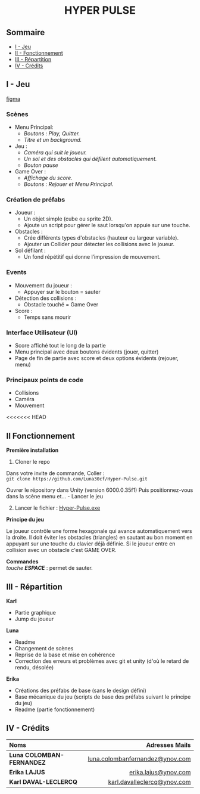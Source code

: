 # <center> **HYPER PULSE**


## Sommaire

- [I - Jeu](#i---jeu)
- [II - Fonctionnement](#ii---fonctionnement)
- [III - Répartition](#iii---répartition)
- [IV - Crédits](#iv---crédits)


## I - Jeu

[figma](https://www.figma.com/design/Tj02VnptopQvQHEVHK5TTK/Geometry-Dash?node-id=0-1&t=mmMT3mNThdIAPVzR-1)

### Scènes
- Menu Principal:   
    - *Boutons : Play, Quitter.*
    - *Titre et un background.*
- Jeu :
    - *Caméra qui suit le joueur.*
    - *Un sol et des obstacles qui défilent automatiquement.*
    - *Bouton pause*
- Game Over :
    - *Affichage du score.*
    - *Boutons : Rejouer et Menu Principal.*

### Création de préfabs
- Joueur :
    - Un objet simple (cube ou sprite 2D).
    - Ajoute un script pour gérer le saut lorsqu'on appuie sur une touche.
- Obstacles :
    - Crée différents types d'obstacles (hauteur ou largeur variable).
    - Ajouter un Collider pour détecter les collisions avec le joueur.
- Sol défilant :
    - Un fond répétitif qui donne l’impression de mouvement.

### Events
- Mouvement du joueur :
    - Appuyer sur le bouton = sauter
- Détection des collisions :
    - Obstacle touché = Game Over
- Score :
    - Temps sans mourir

### Interface Utilisateur (UI)
- Score affiché tout le long de la partie
- Menu principal avec deux boutons évidents (jouer, quitter)
- Page de fin de partie avec score et deux options évidents (rejouer, menu)

### Principaux points de code
- Collisions
- Caméra
- Mouvement

<<<<<<< HEAD
## II Fonctionnement

**Première installation**

1. Cloner le repo

Dans votre invite de commande, Coller :  
`git clone https://github.com/Luna30cf/Hyper-Pulse.git`

Ouvrer le répository dans Unity (version 6000.0.35f1)
Puis positionnez-vous dans la scène menu et...
    - Lancer le jeu

2. Lancer le fichier : [Hyper-Pulse.exe](Build/Hyper-Pulse.exe)    

**Principe du jeu**  

Le joueur contrôle une forme hexagonale qui avance automatiquement vers la droite. Il doit éviter les obstacles (triangles) en sautant au bon moment en appuyant sur une touche du clavier déjà définie. 
Si le joueur entre en collision avec un obstacle c'est GAME OVER.

**Commandes**  
_touche **ESPACE**_ : permet de sauter.

## III - Répartition

**Karl** 
- Partie graphique
- Jump du joueur

**Luna**
- Readme
- Changement de scènes
- Reprise de la base et mise en cohérence
- Correction des erreurs et problèmes avec git et unity (d'où le retard de rendu, désolée)

**Erika**
- Créations des préfabs de base (sans le design défini)    
- Base mécanique du jeu (scripts de base des préfabs suivant le principe du jeu)    
- Readme (partie fonctionnement)    


## IV - Crédits

| Noms                         |                Adresses Mails |
| :-----------------------     |      -----------------------: |
|**Luna COLOMBAN-FERNANDEZ**   |luna.colombanfernandez@ynov.com|
|**Erika LAJUS**               |erika.lajus@ynov.com           |
|**Karl DAVAL-LECLERCQ**       |karl.davalleclercq@ynov.com    |